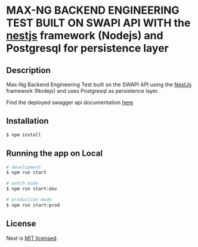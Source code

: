 # MAX-NG BACKEND ENGINEERING TEST BUILT ON SWAPI API WITH the [nestjs](https://github.com/nestjs/nest) framework (Nodejs) and Postgresql for persistence layer

[circleci-image]: https://img.shields.io/circleci/build/github/nestjs/nest/master?token=abc123def456
[circleci-url]: https://circleci.com/gh/nestjs/nest


  <!--[![Backers on Open Collective](https://opencollective.com/nest/backers/badge.svg)](https://opencollective.com/nest#backer)
  [![Sponsors on Open Collective](https://opencollective.com/nest/sponsors/badge.svg)](https://opencollective.com/nest#sponsor)-->

## Description

Max-Ng Backend Engineering Test built on the SWAPI API using the [NestJs](https://github.com/nestjs/nest) framework (Nodejs) and uses Postgresql as persistence layer. 

Find the deployed swagger api documentation [here](https://max-ng-starwars.herokuapp.com/api)

## Installation

```bash
$ npm install
```

## Running the app on Local

```bash
# development
$ npm run start

# watch mode
$ npm run start:dev

# production mode
$ npm run start:prod
```

## License

Nest is [MIT licensed](LICENSE).
